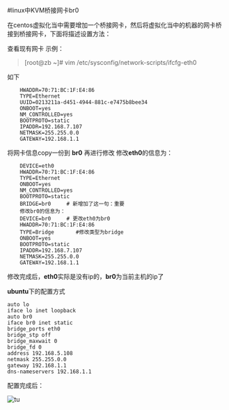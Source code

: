 
#linux中KVM桥接网卡br0

在centos虚拟化当中需要增加一个桥接网卡，然后将虚拟化当中的机器的网卡桥接到桥接网卡，下面将描述设置方法：

查看现有网卡
示例：
> [root@zb ~]# vim /etc/sysconfig/network-scripts/ifcfg-eth0

如下

		HWADDR=70:71:BC:1F:E4:86
		TYPE=Ethernet
		UUID=0213211a-d451-4944-881c-e7475b8bee34
		ONBOOT=yes
		NM_CONTROLLED=yes
		BOOTPROTO=static
		IPADDR=192.168.7.107
		NETMASK=255.255.0.0
		GATEWAY=192.168.1.1

将网卡信息copy一份到 **br0** 再进行修改
修改**eth0**的信息为：

		DEVICE=eth0
		HWADDR=70:71:BC:1F:E4:86
		TYPE=Ethernet
		ONBOOT=yes
		NM_CONTROLLED=yes
		BOOTPROTO=static
		BRIDGE=br0     # 新增加了这一句：重要
		修改br0的信息为：
		DEVICE=br0     # 更改eth0为br0
		HWADDR=70:71:BC:1F:E4:86
		TYPE=Bridge       #修改类型为bridge
		ONBOOT=yes
		BOOTPROTO=static
		IPADDR=192.168.7.107
		NETMASK=255.255.0.0
		GATEWAY=192.168.1.1

修改完成后，**eth0**实际是没有ip的，**br0**为当前主机的ip了
 
 
**ubuntu**下的配置方式
 
	auto lo
	iface lo inet loopback
	auto br0
	iface br0 inet static
	bridge_ports eth0
	bridge_stp off
	bridge_maxwait 0
	bridge_fd 0
	address 192.168.5.108
	netmask 255.255.0.0
	gateway 192.168.1.1
	dns-nameservers 192.168.1.1

配置完成后：

![tu](http://fmn.rrimg.com/fmn062/20140121/1420/b_large_UeNP_5d1e000106101262.jpg)